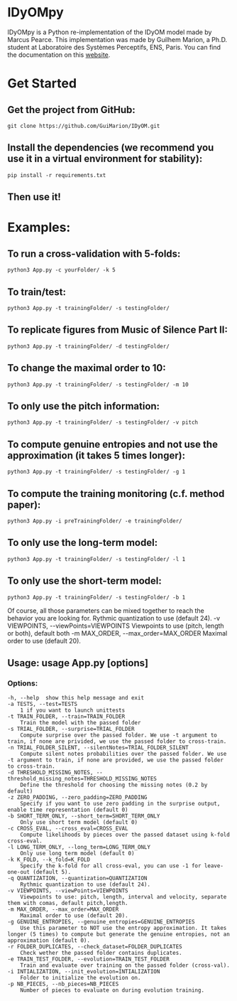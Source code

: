 # IDyOMpy
IDyOMpy is a Python re-implementation of the IDyOM model made by Marcus Pearce. This implementation was made by Guilhem Marion, a Ph.D. student at Laboratoire des Systèmes Perceptifs, ENS, Paris. You can find the documentation on this [website](http://guimarion.github.io/IDyOMpy).

# Get Started
## Get the project from GitHub:

    git clone https://github.com/GuiMarion/IDyOM.git

## Install the dependencies (we recommend you use it in a virtual environment for stability):

    pip install -r requirements.txt

## Then use it!

# Examples:

## To run a cross-validation with 5-folds:
    python3 App.py -c yourFolder/ -k 5
## To train/test:
    python3 App.py -t trainingFolder/ -s testingFolder/
## To replicate figures from Music of Silence Part II:
    python3 App.py -t trainingFolder/ -d testingFolder/
## To change the maximal order to 10:
    python3 App.py -t trainingFolder/ -s testingFolder/ -m 10
## To only use the pitch information:
    python3 App.py -t trainingFolder/ -s testingFolder/ -v pitch
## To compute genuine entropies and not use the approximation (it takes 5 times longer):
    python3 App.py -t trainingFolder/ -s testingFolder/ -g 1
## To compute the training monitoring (c.f. method paper):
    python3 App.py -i preTrainingFolder/ -e trainingFolder/
## To only use the long-term model:
    python3 App.py -t trainingFolder/ -s testingFolder/ -l 1
## To only use the short-term model:
    python3 App.py -t trainingFolder/ -s testingFolder/ -b 1

Of course, all those parameters can be mixed together to reach the behavior you are looking for.
                            Rythmic quantization to use (default 24).
      -v VIEWPOINTS, --viewPoints=VIEWPOINTS
                            Viewpoints to use (pitch, length or both), default
                            both
      -m MAX_ORDER, --max_order=MAX_ORDER
                            Maximal order to use (default 20).

## Usage: usage App.py [options]

### Options:
    -h, --help 	show this help message and exit
    -a TESTS, --test=TESTS
     	1 if you want to launch unittests
    -t TRAIN_FOLDER, --train=TRAIN_FOLDER
     	Train the model with the passed folder
    -s TRIAL_FOLDER, --surprise=TRIAL_FOLDER
     	Compute surprise over the passed folder. We use -t argument to train, if none are privided, we use the passed folder to cross-train.
    -n TRIAL_FOLDER_SILENT, --silentNotes=TRIAL_FOLDER_SILENT
     	Compute silent notes probabilities over the passed folder. We use -t argument to train, if none are provided, we use the passed folder to cross-train.
    -d THRESHOLD_MISSING_NOTES, --threshold_missing_notes=THRESHOLD_MISSING_NOTES
     	Define the threshold for choosing the missing notes (0.2 by default)
    -z ZERO_PADDING, --zero_padding=ZERO_PADDING
     	Specify if you want to use zero padding in the surprise output, enable time representation (default 0)
    -b SHORT_TERM_ONLY, --short_term=SHORT_TERM_ONLY
     	Only use short term model (default 0)
    -c CROSS_EVAL, --cross_eval=CROSS_EVAL
     	Compute likelihoods by pieces over the passed dataset using k-fold cross-eval.
    -l LONG_TERM_ONLY, --long_term=LONG_TERM_ONLY
     	Only use long term model (default 0)
    -k K_FOLD, --k_fold=K_FOLD
     	Specify the k-fold for all cross-eval, you can use -1 for leave-one-out (default 5).
    -q QUANTIZATION, --quantization=QUANTIZATION
     	Rythmic quantization to use (default 24).
    -v VIEWPOINTS, --viewPoints=VIEWPOINTS
     	Viewpoints to use: pitch, length, interval and velocity, separate them with comas, default pitch,length.
    -m MAX_ORDER, --max_order=MAX_ORDER
     	Maximal order to use (default 20).
    -g GENUINE_ENTROPIES, --genuine_entropies=GENUINE_ENTROPIES
     	Use this parameter to NOT use the entropy approximation. It takes longer (5 times) to compute but generate the genuine entropies, not an approximation (default 0).
    -r FOLDER_DUPLICATES, --check_dataset=FOLDER_DUPLICATES
     	Check wether the passed folder contains duplicates.
    -e TRAIN_TEST_FOLDER, --evolution=TRAIN_TEST_FOLDER
     	Train and evaluate over training on the passed folder (cross-val).
    -i INTIALIZATION, --init_evolution=INTIALIZATION
     	Folder to initialize the evolution on.
    -p NB_PIECES, --nb_pieces=NB_PIECES
     	Number of pieces to evaluate on during evolution training.
